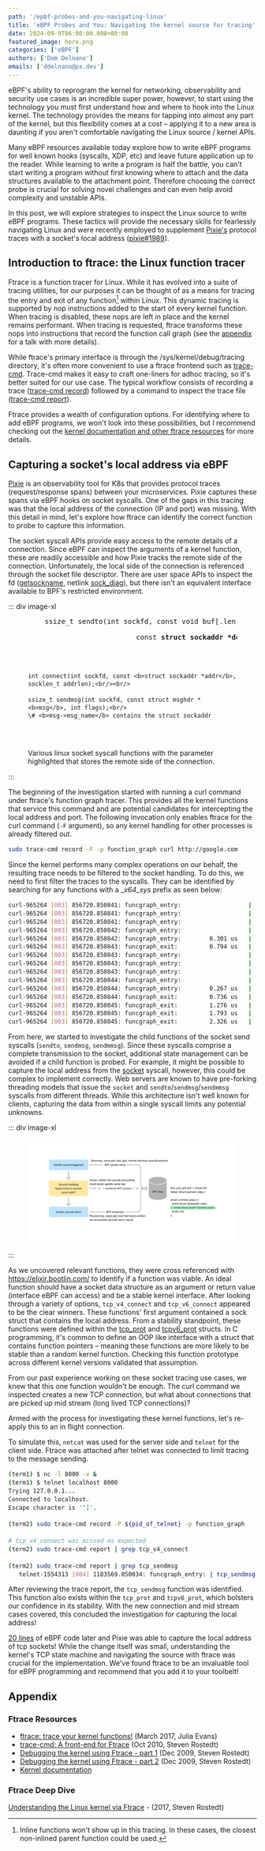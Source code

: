 ```yaml
---
path: '/epbf-probes-and-you-navigating-linux'
title: 'eBPF Probes and You: Navigating the kernel source for tracing'
date: 2024-09-9T06:00:00.000+00:00
featured_image: hero.png
categories: ['eBPF']
authors: ['Dom Delnano']
emails: ['ddelnano@px.dev']
---
```


eBPF's ability to reprogram the kernel for networking, observability and security use cases is an incredible super power, however, to start using the technology you must first understand how and where to hook into the Linux kernel. The technology provides the means for tapping into almost any part of the kernel, but this flexibility comes at a cost – applying it to a new area is daunting if you aren't comfortable navigating the Linux source / kernel APIs.

Many eBPF resources available today explore how to write eBPF programs for well known hooks (syscalls, XDP, etc) and leave future application up to the reader. While learning to write a program is half the battle, you can't start writing a program without first knowing where to attach and the data structures available to the attachment point. Therefore choosing the correct probe is crucial for solving novel challenges and can even help avoid complexity and unstable APIs.

In this post, we will explore strategies to inspect the Linux source to write eBPF programs. These tactics will provide the necessary skills for fearlessly navigating Linux and were recently employed to supplement [Pixie's](https://px.dev) protocol traces with a socket's local address ([pixie#1989](https://github.com/pixie-io/pixie/pull/1989)).

## Introduction to ftrace: the Linux function tracer

Ftrace is a function tracer for Linux. While it has evolved into a suite of tracing utilities, for our purposes it can be thought of as a means for tracing the entry and exit of any function[^1] within Linux. This dynamic tracing is supported by nop instructions added to the start of every kernel function. When tracing is disabled, these nops are left in place and the kernel remains performant. When tracing is requested, ftrace transforms these nops into instructions that record the function call graph (see the [appendix](#ftrace-deep-dive) for a talk with more details).

While ftrace's primary interface is through the /sys/kernel/debug/tracing directory, it's often more convenient to use a ftrace frontend such as [trace-cmd](https://man7.org/linux/man-pages/man1/trace-cmd.1.html). Trace-cmd makes it easy to craft one-liners for adhoc tracing, so it's better suited for our use case. The typical workflow consists of recording a trace ([trace-cmd record](https://man7.org/linux/man-pages/man1/trace-cmd-record.1.html)) followed by a command to inspect the trace file ([trace-cmd report](https://man7.org/linux/man-pages/man1/trace-cmd-report.1.html)).

Ftrace provides a wealth of configuration options. For identifying where to add eBPF programs, we won't look into these possibilities, but I recommend checking out the [kernel documentation and other ftrace resources](#ftrace-resources) for more details.

[^1]: Inline functions won't show up in this tracing. In these cases, the closest non-inlined parent function could be used.

## Capturing a socket's local address via eBPF

[Pixie](https://px.dev) is an observability tool for K8s that provides protocol traces (request/response spans) between your microservices. Pixie captures these spans via eBPF hooks on socket syscalls. One of the gaps in this tracing was that the local address of the connection (IP and port) was missing. With this detail in mind, let's explore how ftrace can identify the correct function to probe to capture this information.

The socket syscall APIs provide easy access to the remote details of a connection. Since eBPF can inspect the arguments of a kernel function, these are readily accessible and how Pixie tracks the remote side of the connection. Unfortunately, the local side of the connection is referenced through the socket file descriptor. There are user space APIs to inspect the fd ([getsockname](https://man7.org/linux/man-pages/man2/getsockname.2.html), netlink [sock_diag](https://www.man7.org/linux/man-pages/man7/sock_diag.7.html)), but there isn't an equivalent interface available to BPF's restricted environment.

::: div image-xl
<figure>
  <pre>
    ssize_t sendto(int sockfd, const void buf[.len], size_t len, int flags,<br/>
                          const <b>struct sockaddr *dest_addr</b>, socklen_t addrlen);<br/><br/>
    
    int connect(int sockfd, const <b>struct sockaddr *addr</b>, socklen_t addrlen);<br/><br/>
    
    ssize_t sendmsg(int sockfd, const struct msghdr *<b>msg</b>, int flags);<br/>
    \# <b>msg->msg_name</b> contains the struct sockaddr
  </pre>
  <figcaption>Various linux socket syscall functions with the parameter highlighted that stores the remote side of the connection.</figcaption>

</figure>
:::

The beginning of the investigation started with running a curl command under ftrace's function graph tracer. This provides all the kernel functions that service this command and are potential candidates for intercepting the local address and port. The following invocation only enables ftrace for the curl command (`-F` argument), so any kernel handling for other processes is already filtered out.

```bash
sudo trace-cmd record -F -p function_graph curl http://google.com
```

Since the kernel performs many complex operations on our behalf, the resulting trace needs to be filtered to the socket handling. To do this, we need to first filter the traces to the syscalls. They can be identified by searching for any functions with a __x64_sys_ prefix as seen below:

```bash
curl-965264 [003] 856720.850841: funcgraph_entry:                   |  __x64_sys_sendto() {
curl-965264 [003] 856720.850841: funcgraph_entry:                   |    x64_sys_call() {
curl-965264 [003] 856720.850841: funcgraph_entry:                   |      __sys_sendto() {
curl-965264 [003] 856720.850842: funcgraph_entry:                   |        sockfd_lookup_light() {
curl-965264 [003] 856720.850842: funcgraph_entry:        0.301 us   |          __fdget();
curl-965264 [003] 856720.850843: funcgraph_exit:         0.794 us   |        }
curl-965264 [003] 856720.850843: funcgraph_entry:                   |        security_socket_sendmsg() {
curl-965264 [003] 856720.850843: funcgraph_entry:                   |          apparmor_socket_sendmsg() {
curl-965264 [003] 856720.850843: funcgraph_entry:                   |            aa_inet_msg_perm() {
curl-965264 [003] 856720.850844: funcgraph_entry:                   |              __cond_resched() {
curl-965264 [003] 856720.850844: funcgraph_entry:        0.267 us   |                rcu_all_qs();
curl-965264 [003] 856720.850844: funcgraph_exit:         0.736 us   |              }
curl-965264 [003] 856720.850845: funcgraph_exit:         1.276 us   |            }
curl-965264 [003] 856720.850845: funcgraph_exit:         1.793 us   |          }
curl-965264 [003] 856720.850845: funcgraph_exit:         2.326 us   |        }
```

From here, we started to investigate the child functions of the socket send syscalls (`sendto`, `sendmsg`, `sendmmsg`). Since these syscalls comprise a complete transmission to the socket, additional state management can be avoided if a child function is probed. For example, it might be possible to capture the local address from the [socket](https://man7.org/linux/man-pages/man2/socket.2.html) syscall, however, this could be complex to implement correctly. Web servers are known to have pre-forking threading models that issue the `socket` and `sendto`/`sendmsg`/`sendmmsg` syscalls from different threads. While this architecture isn't well known for clients, capturing the data from within a single syscall limits any potential unknowns.

::: div image-xl
<figure>
  <img src="assets/probe-investigation-overview.png" alt="Diagram illustrating how this new, prospective probe would work" />
</figure>
:::

As we uncovered relevant functions, they were cross referenced with https://elixir.bootlin.com/ to identify if a function was viable. An ideal function should have a socket data structure as an argument or return value (interface eBPF can access) and be a stable kernel interface. After looking through a variety of options, `tcp_v4_connect` and `tcp_v6_connect` appeared to be the clear winners. These functions' first argument contained a sock struct that contains the local address. From a stability standpoint, these functions were defined within the [tcp_prot](https://elixir.bootlin.com/linux/v4.14.336/source/net/ipv4/tcp_ipv4.c#L2426) and [tcpv6_prot](https://elixir.bootlin.com/linux/v4.14.336/source/net/ipv6/tcp_ipv6.c#L1945) structs. In C programming, it's common to define an OOP like interface with a struct that contains function pointers – meaning these functions are more likely to be stable than a random kernel function. Checking this function prototype across different kernel versions validated that assumption.

From our past experience working on these socket tracing use cases, we knew that this one function wouldn't be enough. The curl command we inspected creates a new TCP connection, but what about connections that are picked up mid stream (long lived TCP connections)?

Armed with the process for investigating these kernel functions, let's re-apply this to an in flight connection.

To simulate this, `netcat` was used for the server side and `telnet` for the client side. Ftrace was attached after telnet was connected to limit tracing to the message sending.

```bash
(term1) $ nc -l 8000 -v & 
(term1) $ telnet localhost 8000
Trying 127.0.0.1...
Connected to localhost.
Escape character is '^]'.

(term2) sudo trace-cmd record -P ${pid_of_telnet} -p function_graph

# tcp_v4_connect was missed as expected
(term2) sudo trace-cmd report | grep tcp_v4_connect

(term2) sudo trace-cmd report | grep tcp_sendmsg
   telnet-1554313 [004] 1183569.050034: funcgraph_entry: | tcp_sendmsg() {
```

After reviewing the trace report, the `tcp_sendmsg` function was identified. This function also exists within the `tcp_prot` and `tcpv6_prot`, which bolsters our confidence in its stability. With the new connection and mid stream cases covered, this concluded the investigation for capturing the local address!

[20 lines](https://github.com/pixie-io/pixie/pull/1989/files#diff-7c17eaf9b79a6d1a8ad7d883d78c36e8bda6db91a67c135ea7765a2b8f8a51d1R608) of eBPF code later and Pixie was able to capture the local address of tcp sockets! While the change itself was small, understanding the kernel's TCP state machine and navigating the source with ftrace was crucial for the implementation. We've found ftrace to be an invaluable tool for eBPF programming and recommend that you add it to your toolbelt!

## Appendix

### Ftrace Resources

- [ftrace: trace your kernel functions!](https://jvns.ca/blog/2017/03/19/getting-started-with-ftrace/) (March 2017, Julia Evans)
- [trace-cmd: A front-end for Ftrace](https://lwn.net/Articles/410200/) (Oct 2010, Steven Rostedt)
- [Debugging the kernel using Ftrace - part 1](https://lwn.net/Articles/365835/) (Dec 2009, Steven Rostedt)
- [Debugging the kernel using Ftrace - part 2](https://lwn.net/Articles/366796/) (Dec 2009, Steven Rostedt)
- [Kernel documentation](https://www.kernel.org/doc/html/v4.17/trace/ftrace.html)

### Ftrace Deep Dive

[Understanding the Linux kernel via Ftrace](https://www.youtube.com/watch?v=2ff-7UTg5rE) - (2017, Steven Rostedt)
